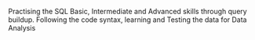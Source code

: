 Practising the SQL Basic, Intermediate and Advanced skills through query buildup. 
Following the code syntax, learning and Testing the data for Data Analysis
